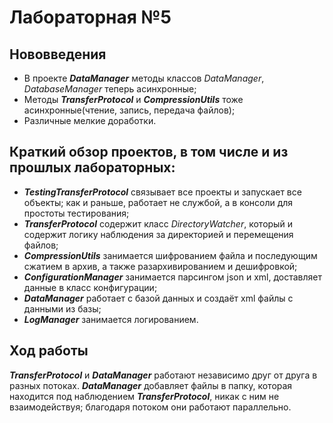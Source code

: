 # Лабораторная №5

## Нововведения
- В проекте ***DataManager*** методы классов *DataManager*, *DatabaseManager* теперь асинхронные;
- Методы ***TransferProtocol*** и ***CompressionUtils*** тоже асинхронные(чтение, запись, передача файлов);
- Различные мелкие доработки.

## Краткий обзор проектов, в том числе и из прошлых лабораторных:
- ***TestingTransferProtocol*** связывает все проекты и запускает все объекты; как и раньше, работает не службой, а в консоли для простоты тестирования;
- ***TransferProtocol*** содержит класс *DirectoryWatcher*, который и содержит логику наблюдения за директорией и перемещения файлов;
- ***CompressionUtils*** занимается шифрованием файла и последующим сжатием в архив, а также разархивированием и дешифровкой;
- ***ConfigurationManager*** занимается парсингом json и xml, доставляет данные в класс конфигурации;
- ***DataManager*** работает с базой данных и создаёт xml файлы с данными из базы;
- ***LogManager*** занимается логированием.

## Ход работы
***TransferProtocol*** и ***DataManager*** работают независимо друг от друга в разных потоках. ***DataManager*** добавляет файлы в папку, которая находится под наблюдением ***TransferProtocol***, никак с ним не взаимодействуя; благодаря потоком они работают параллельно.
